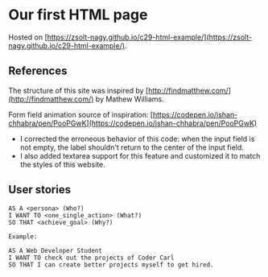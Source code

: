 # Our first HTML page

Hosted on [https://zsolt-nagy.github.io/c29-html-example/](https://zsolt-nagy.github.io/c29-html-example/).

## References

The structure of this site was inspired by 
[http://findmatthew.com/](http://findmatthew.com/) by Mathew Williams.

Form field animation source of inspiration: [https://codepen.io/ishan-chhabra/pen/PooPGwK](https://codepen.io/ishan-chhabra/pen/PooPGwK)

- I corrected the erroneous behavior of this code: when the input field is not
empty, the label shouldn't return to the center of the input field. 
- I also added textarea support for this feature and customized it to match the
styles of this website.

## User stories

```
AS A <persona> (Who?)
I WANT TO <one_single_action> (What?)
SO THAT <achieve_goal> (Why?)

Example:

AS A Web Developer Student
I WANT TO check out the projects of Coder Carl
SO THAT I can create better projects myself to get hired.
```